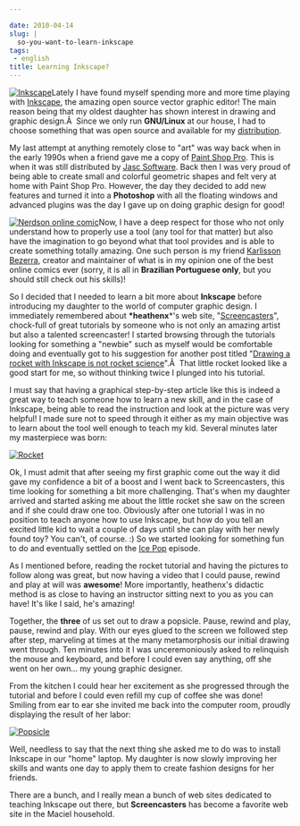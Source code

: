 ```yaml
---

date: 2010-04-14
slug: |
  so-you-want-to-learn-inkscape
tags:
 - english
title: Learning Inkscape?
---
```


[![Inkscape](http://www.ogmaciel.com/wp-content/uploads/2010/04/inkscape-logo-300x290.png)](http://www.ogmaciel.com/wp-content/uploads/2010/04/inkscape-logo.png)Lately
I have found myself spending more and more time playing with
[Inkscape](http://www.inkscape.org/), the amazing open source vector
graphic editor! The main reason being that my oldest daughter has shown
interest in drawing and graphic design.Â  Since we only run
**GNU/Linux** at our house, I had to choose something that was open
source and available for my [distribution](http://foresightlinux.org).

My last attempt at anything remotely close to "art" was way back when in
the early 1990s when a friend gave me a copy of [Paint Shop
Pro](http://en.wikipedia.org/wiki/Corel_Paint_Shop_Pro). This is when it
was still distributed by [Jasc
Software](http://en.wikipedia.org/wiki/Jasc_Software). Back then I was
very proud of being able to create small and colorful geometric shapes
and felt very at home with Paint Shop Pro. However, the day they decided
to add new features and turned it into a **Photoshop** with all the
floating windows and advanced plugins was the day I gave up on doing
graphic design for good!

[![Nerdson online
comic](http://www.ogmaciel.com/wp-content/uploads/2010/04/nerdson214-300x115.png)](http://www.ogmaciel.com/wp-content/uploads/2010/04/nerdson214.png)Now,
I have a deep respect for those who not only understand how to properly
use a tool (any tool for that matter) but also have the imagination to
go beyond what that tool provides and is able to create something
totally amazing. One such person is my friend [Karlisson
Bezerra](http://bit.ly/aNNrjw), creator and maintainer of what is in my
opinion one of the best online comics ever (sorry, it is all in
**Brazilian Portuguese only**, but you should still check out his
skills)!

So I decided that I needed to learn a bit more about **Inkscape** before
introducing my daughter to the world of computer graphic design. I
immediately remembered about **\*heathenx**\*\'s web site,
"[Screencasters](http://bit.ly/cjPRuD)", chock-full of great tutorials
by someone who is not only an amazing artist but also a talented
screencaster! I started browsing through the tutorials looking for
something a "newbie" such as myself would be comfortable doing and
eventually got to his suggestion for another post titled "[Drawing a
rocket with Inkscape is not rocket
science](http://nicubunu.blogspot.com/2010/03/drawing-rocket-with-inkscape-is-not.html)".Â 
That little rocket looked like a good start for me, so without thinking
twice I plunged into his tutorial.

I must say that having a graphical step-by-step article like this is
indeed a great way to teach someone how to learn a new skill, and in the
case of Inkscape, being able to read the instruction and look at the
picture was very helpful! I made sure not to speed through it either as
my main objective was to learn about the tool well enough to teach my
kid. Several minutes later my masterpiece was born:

[![Rocket](http://www.ogmaciel.com/wp-content/uploads/2010/04/rocket-256x300.png)](http://www.ogmaciel.com/wp-content/uploads/2010/04/rocket.png)

Ok, I must admit that after seeing my first graphic come out the way it
did gave my confidence a bit of a boost and I went back to
Screencasters, this time looking for something a bit more challenging.
That's when my daughter arrived and started asking me about the little
rocket she saw on the screen and if she could draw one too. Obviously
after one tutorial I was in no position to teach anyone how to use
Inkscape, but how do you tell an excited little kid to wait a couple of
days until she can play with her newly found toy? You can't, of course.
:) So we started looking for something fun to do and eventually settled
on the [Ice
Pop](http://screencasters.heathenx.org/blog/2010/01/24/episode-103-ice-pop/)
episode.

As I mentioned before, reading the rocket tutorial and having the
pictures to follow along was great, but now having a video that I could
pause, rewind and play at will was **awesome**! More importantly,
heathenx's didactic method is as close to having an instructor sitting
next to you as you can have! It's like I said, he's amazing!

Together, the **three** of us set out to draw a popsicle. Pause, rewind
and play, pause, rewind and play. With our eyes glued to the screen we
followed step after step, marveling at times at the many metamorphosis
our initial drawing went through. Ten minutes into it I was
unceremoniously asked to relinquish the mouse and keyboard, and before I
could even say anything, off she went on her own... my young graphic
designer.

From the kitchen I could hear her excitement as she progressed through
the tutorial and before I could even refill my cup of coffee she was
done! Smiling from ear to ear she invited me back into the computer
room, proudly displaying the result of her labor:

[![Popsicle](http://www.ogmaciel.com/wp-content/uploads/2010/04/popsicle-173x300.png)](http://www.ogmaciel.com/wp-content/uploads/2010/04/popsicle.png)

Well, needless to say that the next thing she asked me to do was to
install Inkscape in our "home" laptop. My daughter is now slowly
improving her skills and wants one day to apply them to create fashion
designs for her friends.

There are a bunch, and I really mean a bunch of web sites dedicated to
teaching Inkscape out there, but **Screencasters** has become a favorite
web site in the Maciel household.
